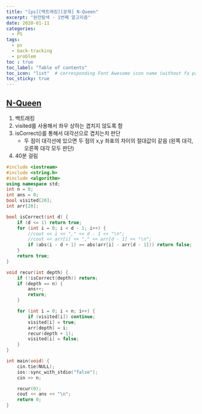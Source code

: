 ```yaml
---
title: "[ps][백트래킹][문제] N-Queen"
excerpt: "완전탐색 - 1번째 알고리즘"
date: 2020-01-11
categories:
  - PS
tags:
  - ps 
  - back-tracking
  - problem
toc : true
toc_label: "Table of contents"
toc_icon: "list"  # corresponding Font Awesome icon name (without fa prefix)
toc_sticky: true
---
```


	
## [N-Queen](https://www.acmicpc.net/problem/9663)



1. 백트래킹
1. visited를 사용해서 좌우 상하는 겹치지 않도록 함
1. isCorrect()를 통해서 대각선으로 겹치는치 판단
	- 두 점이 대각선에 있으면 두 점의 x,y 좌표의 차이의 절대값이 같음 (왼쪽 대각, 오른쪽 대각 모두 판단)
1. 40분 걸림

```cpp
#include <iostream>
#include <string.h>
#include <algorithm>
using namespace std;
int n = 0;
int ans = 0;
bool visited[20];
int arr[20];

bool isCorrect(int d) {
	if (d <= 1) return true;
	for (int i = 0; i < d - 1; i++) {
		//cout << i << "," << d - 1 << "\n";
		//cout << arr[i] << "," << arr[d - 1] << "\n";
		if (abs(i - d + 1) == abs(arr[i] - arr[d - 1])) return false;
	}
	return true;
}

void recur(int depth) {
	if (!isCorrect(depth)) return;
	if (depth == n) {
		ans++;
		return;
	}

	for (int i = 0; i < n; i++) {
		if (visited[i]) continue;
		visited[i] = true;
		arr[depth] = i;
		recur(depth + 1);
		visited[i] = false;
	}
}

int main(void) {
	cin.tie(NULL);
	ios::sync_with_stdio("false");
	cin >> n;

	recur(0);
	cout << ans << "\n";
	return 0;
}
```